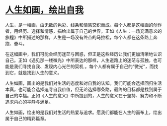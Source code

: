 # [人生如画，绘出自我](https://matoyaa.github.io/)
人生，是一幅画，由无数的色彩、线条和情感交织而成。每个人都是这幅画的创作者，用经历、选择和情感，描绘出属于自己的世界。正如《人生：一场充满意义的旅程》中所描述的那样，人生是一场没有终点的马拉松，每个人都在这条路上奔跑、奋斗。

在这幅画中，我们可能会经历迷茫与困惑，但正是这些经历让我们更加清晰地认识自己。正如《遇见那一缕微光》中所表达的那样，人生道路上的迷茫与孤独，也可能是我们寻找自我、发现内心光芒的契机
。每个人都有属于自己的“微光”，而找到它，就是找到人生的意义。

人生如画，画出的是我们对生活的态度和对自我的认知。我们可能会选择回归生活本真，也可能会选择追寻自我价值，但无论选择哪条路，最终的目标都是找到属于自己的幸福。正如《人生的意义》中所提到的，人生的意义在于坚持、努力和不断追求内心的平静与满足。

人生如画，绘出的是我们对生活的热爱与追求。愿我们都能在人生的画布上，绘出属于自己的精彩篇章。
